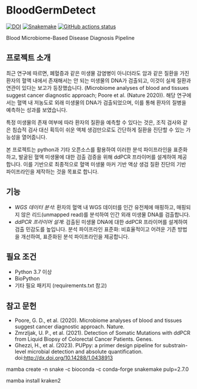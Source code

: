 # BloodGermDetect
[![DOI](https://zenodo.org/badge/139045164.svg)](https://zenodo.org/badge/latestdoi/139045164)
[![Snakemake](https://img.shields.io/badge/snakemake-≥6.1.0-brightgreen.svg)](https://snakemake.github.io)
[![GitHub actions status](https://github.com/snakemake-workflows/dna-seq-gatk-variant-calling/workflows/Tests/badge.svg?branch=main)](https://github.com/snakemake-workflows/dna-seq-gatk-variant-calling/actions?query=branch%3Amain+workflow%3ATests)

Blood Microbiome-Based Disease Diagnosis Pipeline

## 프로젝트 소개
최근 연구에 따르면, 폐혈증과 같은 미생물 감염병이 아니더라도 암과 같은 질환을 가진 환자의 혈액 내에서 존재해서는 안 되는 미생물의 DNA가 검출되고, 이것이 실제 질환과 연관이 있다는 보고가 등장했습니다. (Microbiome analyses of blood and tissues suggest cancer diagnostic approach; Poore et al. (Nature 2020)). 해당 연구에서는 혈액 내 저농도로 외래 미생물의 DNA가 검출되었으며, 이를 통해 환자의 질병을 예측하는 성과를 보였습니다.

특정 미생물의 존재 여부에 따라 환자의 질환을 예측할 수 있다는 것은, 조직 검사와 같은 침습적 검사 대신 획득이 쉬운 액체 생검만으로도 간단하게 질환을 진단할 수 있는 가능성을 열어줍니다.

본 프로젝트는 python과 기타 오픈소스를 활용하여 이러한 분석 파이프라인을 표준화하고, 발굴된 혈액 미생물에 대한 검출 검증을 위해 ddPCR 프라이머를 설계하여 제공합니다. 이를 기반으로 최종적으로 혈액 미생물 마커 기반 액상 생검 질환 진단의 기반 파이프라인을 제작하는 것을 목표로 합니다.

## 기능
- *WGS 데이터 분석*: 환자의 혈액 내 WGS 데이터를 인간 유전체에 매핑하고, 매핑되지 않은 리드(unmapped read)를 분석하여 인간 외래 미생물 DNA를 검출합니다.
- *ddPCR 프라이머 설계*: 검출된 미생물 DNA에 대한 ddPCR 프라이머를 설계하여 검출 민감도를 높입니다.
분석 파이프라인 표준화: 비효율적이고 어려운 기존 방법을 개선하여, 표준화된 분석 파이프라인을 제공합니다.

## 필요 조건
- Python 3.7 이상
- BioPython
- 기타 필요 패키지 (requirements.txt 참고)

## 참고 문헌
- Poore, G. D., et al. (2020). Microbiome analyses of blood and tissues suggest cancer diagnostic approach. Nature.
- Zmrzljak, U. P., et al. (2021). Detection of Somatic Mutations with ddPCR from Liquid Biopsy of Colorectal Cancer Patients. Genes.
- Ghezzi, H., et al. (2023). PUPpy: a primer design pipeline for substrain-level microbial detection and absolute quantification. doi:http://dx.doi.org/10.14288/1.0438913



mamba create -n snake -c bioconda -c conda-forge snakemake pulp=2.7.0

mamba install kraken2